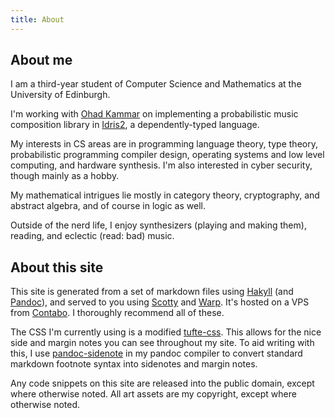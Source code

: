```yaml
---
title: About
---
```


## About me
I am a third-year student of
Computer Science and Mathematics
at the University of Edinburgh.

I'm working with
[Ohad Kammar](https://denotational.co.uk/)
on implementing a probabilistic music composition library
in [Idris2](https://idris-lang.org/),
a dependently-typed language.

My interests in CS areas are in
programming language theory,
type theory,
probabilistic programming
compiler design,
operating systems and low level computing,
and hardware synthesis.
I'm also interested in cyber security,
though mainly as a hobby.

My mathematical intrigues lie mostly in
category theory,
cryptography,
and abstract algebra,
and of course in logic as well.

Outside of the nerd life, I enjoy
synthesizers (playing and making them),
reading,
and eclectic (read: bad) music.


## About this site
This site is generated
from a set of markdown files using
[Hakyll](https://jaspervdj.be/hakyll/)
(and [Pandoc](https://pandoc.org/)),
and served to you using
[Scotty](https://hackage.haskell.org/package/scotty) and
[Warp](https://hackage.haskell.org/package/warp).
It's hosted on a VPS from
[Contabo](https://contabo.com).
I thoroughly recommend all of these.

The CSS I'm currently using is
a modified
[tufte-css](https://edwardtufte.github.io/tufte-css/).
This allows for the nice side and margin notes
you can see throughout my site.
To aid writing with this, I use
[pandoc-sidenote](https://hackage.haskell.org/package/pandoc-sidenote)
in my pandoc compiler to convert
standard markdown footnote syntax
into sidenotes and margin notes.

Any code snippets on this site are
released into the public domain,
except where otherwise noted.
All art assets are my copyright,
except where otherwise noted.

